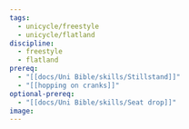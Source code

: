 ```yaml
---
tags:
  - unicycle/freestyle
  - unicycle/flatland
discipline:
  - freestyle
  - flatland
prereq:
  - "[[docs/Uni Bible/skills/Stillstand]]"
  - "[[hopping on cranks]]"
optional-prereq:
  - "[[docs/Uni Bible/skills/Seat drop]]"
image: 
---
```

